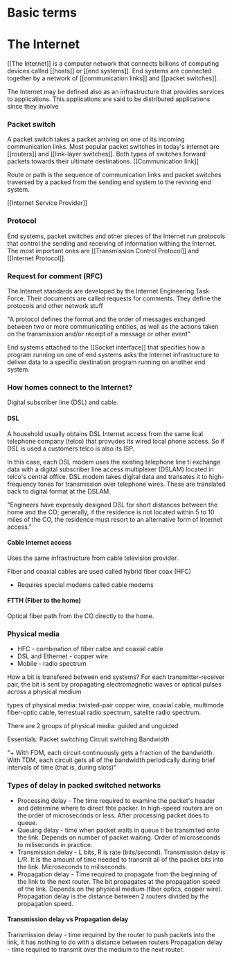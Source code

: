 # Basic terms 

# The Internet
[[The Internet]] is a computer network that connects billions of computing devices called [[hosts]] or [[end systems]]. End systems are connected together by a network of [[communication links]] and [[packet switches]]. 

The Internet may be defined also as an infrastructure that provides services to applications. This applications are said to be distributed applications since they involve 


### Packet switch
A packet switch takes a packet arriving on one of its incoming communication links. Most popular packet switches in today's internet are [[routers]] and [[link-layer switches]]. Both types of switches forward packets towards their ultimate destinations. 
[[Communication link]]

Route or path is the sequence of communication links and packet switches traversed by a packed from the sending end system to the reviving end system. 

[[Internet Service Provider]]

### Protocol 
End systems, packet switches and other pieces of the Internet run protocols that control the sending and receiving of information withing the Internet. The most important ones are [[Transmission Control Protocol]] and [[Internet Protocol]].

### Request for comment  (RFC)
The Internet standards are developed by the Internet Engineering Task Force. Their documents are called requests for comments. They define the protocols and other network stuff

"A protocol defines the format and the order of messages exchanged between two or more communicating entities, as well as the actions taken on the transmission and/or receipt of a message or other event"

End systems attached to the [[Socket interface]] that specifies how a program running on one of end systems asks the Internet infrastructure to deliver data to a specific destination program running on another end system.


### How homes connect to the Internet? 
Digital subscriber line (DSL) and cable. 
#### DSL
A household usually obtains DSL Internet access from the same lical telephone company (telco) that provudes its wired local phone access. So if DSL is used a customers telco is also its ISP. 

In this case, each DSL modem uses the existing telephone line ti exchange data with a digital subscriber line access multiplexer (DSLAM) located in telco's central office. DSL modem takes digital data and transates it to high-frequency tones for transmission over telephone wires. These are translated back to digital format at the DSLAM. 

"Engineers have expressly designed DSL for short distances between the home and the CO; generally, if the residence is not located within 5 to 10 miles of the CO, the residence must resort to an alternative form of Internet access."

#### Cable Internet access
Uses the same infrastructure from cable television provider. 

Fiber and coaxial cables are used called hybrid fiber coax (HFC)
- Requires special modems called cable modems 

#### FTTH (Fiber to the home)
Optical fiber path from the CO directly to the home. 


### Physical media 
- HFC - combination of fiber calbe and coaxial cable 
- DSL and Ethernet - copper wire
- Mobile - radio spectrum 

How a bit is transfered between end systems? 
For each transmitter-receiver pair, the bit is sent by propagating electromagnetic waves or optical pulses across a physical medium

types of physical media: twisted-pair copper wire, coaxial cable, multimode fiber-optic cable, terrestual radio spectrum, satelite radio spectrum. 

There are 2 groups of physical media: guided and unguided 

Essentials: 
Packet switching 
Circuit switching 
Bandwidth

"+ With FDM, each circuit continuously gets a fraction of the bandwidth. With TDM, each circuit gets all of the bandwidth periodically during brief intervals of time (that is, during slots)"


### Types of delay in packed switched networks
- Processing delay - The time required to examine the packet's header and determine where to direct thte packer. In high-speed routers are on the order of microseconds or less. After processing packet does to queue. 
- Queuing delay - time when packet waits in queue ti be transmited onto the link. Depends on number of packet waiting. Order of microseconds to miliseconds in practice. 
- Transmission delay - L bits, R is rate (bits/second). Transmission delay is L/R. It is the amount of time needed to transmit all of the packet bits into the link. Microseconds to miliseconds. 
- Propagation delay - Time required to propagate from the beginning of the link to the next router. The bit propagates at the propagation speed of the link. Depends on the physical medium (fiber optics, copper wire). Propagation delay is the distance between 2 routers divided by the propagation speed. 

#### Transmission delay vs Propagation delay
Transmission delay - time required by the router to push packets into the link, it has nothing to do with a distance between routers 
Propagation delay - time required to transmit over the medium to the next router. 
